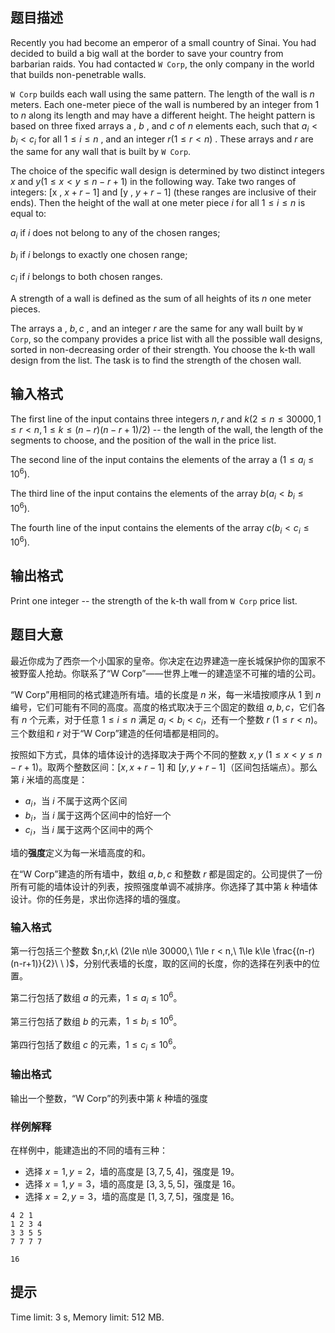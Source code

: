 ## 题目描述


Recently you had become an emperor of a small country of Sinai. You had decided to build a big wall at the border to save your country from barbarian raids. You had contacted `W Corp`, the only company in the world that builds non-penetrable walls.

`W Corp` builds each wall using the same pattern. The length of the wall is $n$ meters. Each one-meter piece of the wall is numbered by an integer from $1$ to $n$ along its length and may have a different height. The height pattern is based on three fixed arrays a , $b$ , and $c$ of $n$ elements each, such that $a_{i} < b_{i} < c_{i}$ for all $1 \le i \le n$ , and an integer $r (1 \le r < n)$ . These arrays and $r$ are the same for any wall that is built by `W Corp`.

The choice of the specific wall design is determined by two distinct integers $x$ and $y (1 \le x < y \le n−r+1)$ in the following way. Take two ranges of integers: [x , $x+r−1]$ and [y , $y+r−1]$ (these ranges are inclusive of their ends). Then the height of the wall at one meter piece $i$ for all $1 \le i \le n$ is equal to:

$a_{i}$ if $i$ does not belong to any of the chosen ranges;

$b_{i}$ if $i$ belongs to exactly one chosen range;

$c_{i}$ if $i$ belongs to both chosen ranges.

A strength of a wall is defined as the sum of all heights of its $n$ one meter pieces.

The arrays a , $b , c$ , and an integer $r$ are the same for any wall built by `W Corp`, so the company provides a price list with all the possible wall designs, sorted in non-decreasing order of their strength. You choose the k-th wall design from the list. The task is to find the strength of the chosen wall.



## 输入格式


The first line of the input contains three integers $n , r$ and $k (2 \le n \le 30 000 , 1 \le r < n , 1 \le k \le (n−r)(n−r+1)/2)$ -- the length of the wall, the length of the segments to choose, and the position of the wall in the price list.

The second line of the input contains the elements of the array a $(1 \le a_{i} \le 10^{6}).$

The third line of the input contains the elements of the array $b (a_{i} < b_{i} \le 10^{6}).$

The fourth line of the input contains the elements of the array $c (b_{i} < c_{i} \le 10^{6}).$



## 输出格式


Print one integer -- the strength of the k-th wall from `W Corp` price list.



## 题目大意
最近你成为了西奈一个小国家的皇帝。你决定在边界建造一座长城保护你的国家不被野蛮人抢劫。你联系了“W Corp”——世界上唯一的建造坚不可摧的墙的公司。

“W Corp”用相同的格式建造所有墙。墙的长度是 $n$ 米，每一米墙按顺序从 $1$ 到 $n$ 编号，它们可能有不同的高度。高度的格式取决于三个固定的数组 $a,b,c$，它们各有 $n$ 个元素，对于任意 $1\le i\le n$ 满足 $a_i < b_i < c_i$，还有一个整数 $r\ (1\le r < n)$。三个数组和 $r$ 对于“W Corp”建造的任何墙都是相同的。

按照如下方式，具体的墙体设计的选择取决于两个不同的整数 $x,y\ (1\le x < y\le n-r+1)$。取两个整数区间：$[x,x+r-1]$ 和 $[y,y+r-1]$（区间包括端点）。那么第 $i$ 米墙的高度是：

- $a_i$，当 $i$ 不属于这两个区间
- $b_i$，当 $i$ 属于这两个区间中的恰好一个
- $c_i$，当 $i$ 属于这两个区间中的两个

墙的**强度**定义为每一米墙高度的和。

在“W Corp”建造的所有墙中，数组 $a,b,c$ 和整数 $r$ 都是固定的。公司提供了一份所有可能的墙体设计的列表，按照强度单调不减排序。你选择了其中第 $k$ 种墙体设计。你的任务是，求出你选择的墙的强度。

### 输入格式

第一行包括三个整数 $n,r,k\ (2\le n\le 30000,\ 1\le r < n,\ 1\le k\le \frac{(n-r)(n-r+1)}{2}\ \ )$，分别代表墙的长度，取的区间的长度，你的选择在列表中的位置。

第二行包括了数组 $a$ 的元素，$1\le a_i\le 10^6$。

第三行包括了数组 $b$ 的元素，$1\le b_i\le 10^6$。

第四行包括了数组 $c$ 的元素，$1\le c_i\le 10^6$。

### 输出格式

输出一个整数，“W Corp”的列表中第 $k$ 种墙的强度

### 样例解释

在样例中，能建造出的不同的墙有三种：

- 选择 $x=1,y=2$，墙的高度是 $[3,7,5,4]$，强度是 $19$。
- 选择 $x=1,y=3$，墙的高度是 $[3,3,5,5]$，强度是 $16$。
- 选择 $x=2,y=3$，墙的高度是 $[1,3,7,5]$，强度是 $16$。

```input1
4 2 1
1 2 3 4
3 3 5 5
7 7 7 7

```

```output1
16

```

## 提示
Time limit: 3 s, Memory limit: 512 MB. 



